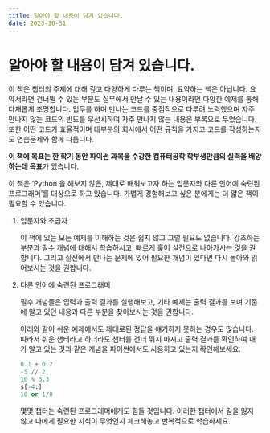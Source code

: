 ```yaml
---
title: 알아야 할 내용이 담겨 있습니다.
date: 2023-10-31
---
```


# 알아야 할 내용이 담겨 있습니다.

이 책은 챕터의 주제에 대해 깊고 다양하게 다루는 책이며, 요약하는 책은 아닙니다. 요약서라면 건너뛸 수 있는 부분도 실무에서 만날 수 있는 내용이라면 다양한 예제를 통해 다채롭게 조명합니다. 업무를 하며 만나는 코드를 중점적으로 다루려 노력했으며 자주 만나지 않는 코드의 빈도를 우선시하여 자주 만나지 않는 내용은 부록으로 두었습니다. 또한 어떤 코드가 효율적이며 대부분의 회사에서 어떤 규칙을 가지고 코드를 작성하는지도 연습문제와 함께 다룹니다.

**이 책에 목표는 한 학기 동안 파이썬 과목을 수강한 컴퓨터공학 학부생만큼의 실력을 배양하는데 목표**가 있습니다.

이 책은 ‘Python 을 해보지 않은, 제대로 배워보고자 하는 입문자와 다른 언어에 숙련된 프로그래머’를 대상으로 하고 있습니다. 가볍게 경험해보고 싶은 분에게는 더 얇은 책이 필요할 수 있습니다.

1. 입문자와 초급자

   이 책에 있는 모든 예제를 이해하는 것은 쉽지 않고 그럴 필요도 없습니다. 강조하는 부분과 필수 개념에 대해서 학습하시고, 빠르게 훑어 실전으로 나아가시는 것을 권합니다. 그리고 실전에서 만나는 문제에 있어 필요한 개념이 있다면 다시 돌아와 읽어보시는 것을 권합니다.

2. 다른 언어에 숙련된 프로그래머

   필수 개념들은 입력과 출력 결과를 실행해보고, 기타 예제는 출력 결과를 보며 기존에 알고 있던 내용과 다른 부분을 찾아보시는 것을 권합니다.

   아래와 같이 쉬운 예제에서도 제대로된 정답을 얘기하지 못하는 경우도 많습니다. 따라서 쉬운 챕터라고 하더라도 챕터를 건너 뛰지 마시고 출력 결과를 확인하여 내가 알고 있는 것과 같은 개념을 파이썬에서도 사용하고 있는지 확인해보세요.

   ```python
   0.1 + 0.2
   -5 // 2
   10 % 3.3
   s[-4:]
   10 or 1/0
   ```

   몇몇 챕터는 숙련된 프로그래머에게도 힘들 것입니다. 이러한 챕터에서 길을 잃지 않고 나에게 필요한 지식이 무엇인지 체크해놓고 반복적으로 학습하세요.

